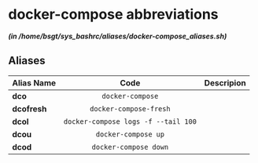 
docker-compose abbreviations
============================


***(in /home/bsgt/sys_bashrc/aliases/docker-compose_aliases.sh)***
## Aliases


| **Alias Name** | **Code** | **Descripion** |
| :------------- |:-------------:| -----:|
| **dco** | `docker-compose` | 
| **dcofresh** | `docker-compose-fresh` | 
| **dcol** | `docker-compose logs -f --tail 100` | 
| **dcou** | `docker-compose up` | 
| **dcod** | `docker-compose down` | 
